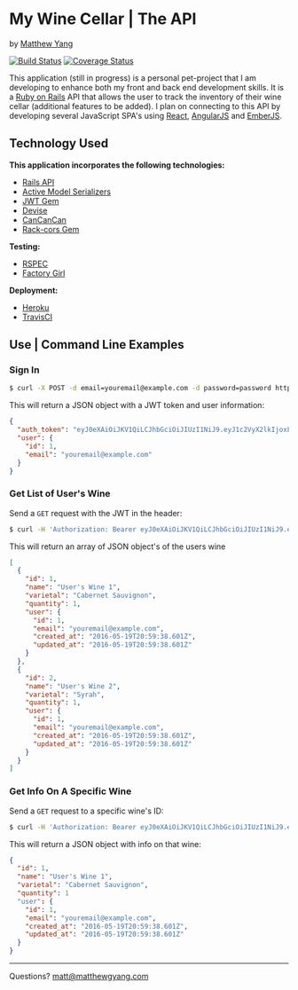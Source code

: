# My Wine Cellar | The API
by [Matthew Yang](http://matthewgyang.com)

[![Build Status](https://travis-ci.org/yang70/wine_api.svg?branch=master)](https://travis-ci.org/yang70/wine_api)
[![Coverage Status](https://coveralls.io/repos/github/yang70/wine_api/badge.svg?branch=master)](https://coveralls.io/github/yang70/wine_api?branch=master)

This application (still in progress) is a personal pet-project that I am developing to enhance both my front and back end development skills.  It is a [Ruby on Rails](http://rubyonrails.org/) API that allows the user to track the inventory of their wine cellar (additional features to be added).  I plan on connecting to this API by developing several JavaScript SPA's using [React](https://facebook.github.io/react/), [AngularJS](https://angularjs.org/) and [EmberJS](http://emberjs.com/).

## Technology Used

__This application incorporates the following technologies:__

* [Rails API](https://github.com/rails-api/rails-api)
* [Active Model Serializers](https://github.com/rails-api/active_model_serializers)
* [JWT Gem](https://rubygems.org/gems/jwt/versions/1.5.4)
* [Devise](https://github.com/plataformatec/devise)
* [CanCanCan](https://github.com/CanCanCommunity/cancancan)
* [Rack-cors Gem](https://rubygems.org/gems/rack-cors/versions/0.4.0)

__Testing:__

* [RSPEC](http://rspec.info/)
* [Factory Girl](https://github.com/thoughtbot/factory_girl_rails)

__Deployment:__

* [Heroku](https://dashboard.heroku.com/)
* [TravisCI](https://travis-ci.org/)

## Use | Command Line Examples

### Sign In
```bash
$ curl -X POST -d email=youremail@example.com -d password=password http://my-wine-cellar.herokuapp.com/auth_user
```

This will return a JSON object with a JWT token and user information:

```json
{
  "auth_token": "eyJ0eXAiOiJKV1QiLCJhbGciOiJIUzI1NiJ9.eyJ1c2VyX2lkIjoxLCJleHAiOjE0NjgzODU2Njh9.2F9svbuY43OVckAfyfxeD3kKk7b0Y4k3YHWWUac7cNw",
  "user": {
    "id": 1,
    "email": "youremail@example.com"
  }
}
```
### Get List of User's Wine
Send a `GET` request with the JWT in the header:

```bash
$ curl -H 'Authorization: Bearer eyJ0eXAiOiJKV1QiLCJhbGciOiJIUzI1NiJ9.eyJ1c2VyX2lkIjoxLCJleHAiOjE0NjgzODU2Njh9.2F9svbuY43OVckAfyfxeD3kKk7b0Y4k3YHWWUac7cNw' http://my-wine-cellar.herokuapp.com/wines
```
This will return an array of JSON object's of the users wine

```json
[
  {
    "id": 1,
    "name": "User's Wine 1",
    "varietal": "Cabernet Sauvignon",
    "quantity": 1,
    "user": {
      "id": 1,
      "email": "youremail@example.com",
      "created_at": "2016-05-19T20:59:38.601Z",
      "updated_at": "2016-05-19T20:59:38.601Z"
    }
  },
  {
    "id": 2,
    "name": "User's Wine 2",
    "varietal": "Syrah",
    "quantity": 1,
    "user": {
      "id": 1,
      "email": "youremail@example.com",
      "created_at": "2016-05-19T20:59:38.601Z",
      "updated_at": "2016-05-19T20:59:38.601Z"
    }
  }
]
```
### Get Info On A Specific Wine
Send a `GET` request to a specific wine's ID:

```bash
$ curl -H 'Authorization: Bearer eyJ0eXAiOiJKV1QiLCJhbGciOiJIUzI1NiJ9.eyJ1c2VyX2lkIjoxLCJleHAiOjE0NjgzODU2Njh9.2F9svbuY43OVckAfyfxeD3kKk7b0Y4k3YHWWUac7cNw' http://my-wine-cellar.herokuapp.com/wines/1
```

This will return a JSON object with info on that wine:

```json
{
  "id": 1,
  "name": "User's Wine 1",
  "varietal": "Cabernet Sauvignon",
  "quantity": 1 
  "user": {
    "id": 1,
    "email": "youremail@example.com",
    "created_at": "2016-05-19T20:59:38.601Z",
    "updated_at": "2016-05-19T20:59:38.601Z"
  }
}
```
___
Questions?  [matt@matthewgyang.com](mailto:matt@matthewgyang.com)